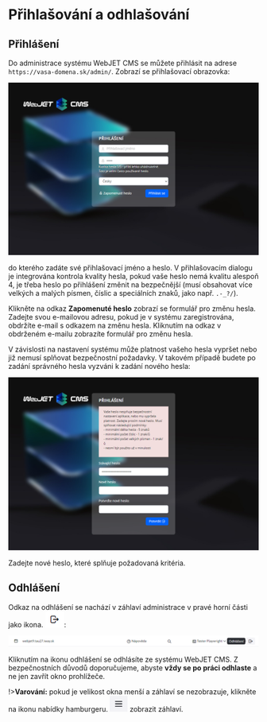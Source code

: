 # Přihlašování a odhlašování

## Přihlášení

Do administrace systému WebJET CMS se můžete přihlásit na adrese `https://vasa-domena.sk/admin/`. Zobrazí se přihlašovací obrazovka:

![](logon.png)

do kterého zadáte své přihlašovací jméno a heslo. V přihlašovacím dialogu je integrována kontrola kvality hesla, pokud vaše heslo nemá kvalitu alespoň 4, je třeba heslo po přihlášení změnit na bezpečnější (musí obsahovat více velkých a malých písmen, číslic a speciálních znaků, jako např. `.-_?/`).

Klikněte na odkaz **Zapomenuté heslo** zobrazí se formulář pro změnu hesla. Zadejte svou e-mailovou adresu, pokud je v systému zaregistrována, obdržíte e-mail s odkazem na změnu hesla. Kliknutím na odkaz v obdrženém e-mailu zobrazíte formulář pro změnu hesla.

V závislosti na nastavení systému může platnost vašeho hesla vypršet nebo již nemusí splňovat bezpečnostní požadavky. V takovém případě budete po zadání správného hesla vyzváni k zadání nového hesla:

![](logon-weak-password.png)

Zadejte nové heslo, které splňuje požadovaná kritéria.

## Odhlášení

Odkaz na odhlášení se nachází v záhlaví administrace v pravé horní části jako ikona. ![](icon-logoff.png ":no-zoom"):

![](header-logoff.png)

Kliknutím na ikonu odhlášení se odhlásíte ze systému WebJET CMS. Z bezpečnostních důvodů doporučujeme, abyste **vždy se po práci odhlaste** a ne jen zavřít okno prohlížeče.

!>**Varování:** pokud je velikost okna menší a záhlaví se nezobrazuje, klikněte na ikonu nabídky hamburgeru. ![](icon-hamburger.png ":no-zoom") zobrazit záhlaví.
